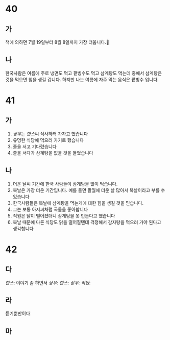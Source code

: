 # 40
## 가
책에 의하면 7월 19일부터 8월 8일까지 가장 더웁니다.
## 나
한국사람은 여름에 주로 냉면도 먹고 팥빙수도 먹고 삼계탕도 먹는데 중에서 삼계탕은 것을 먹으면 힘을 생길 겁니다. 하지만 나는 여름에 자주 먹는 음식은 팥빙수 입니다.
# 41
## 가
1. *상우*는 *한스*씨 식사하러 가자고 했습니다
2. 유명한 식당에 먹으러 가기로 했습니다
3. 줄을 서고 기다렸습니다
4. 줄을 서다가 삼계탕을 없을 것을 들었습니다
## 나
1. 더운 날씨 기간에 한국 사람들이 삼계탕을 많이 먹습니다.
2. 복날은 가장 더운 기간입니다. 예를 들면 팔월에 더운 날 많아서 복날이라고 부를 수 있습니다
3. 한국사람들은 복날에 삼계탕을 먹는게에 대한 힘을 생길 것을 믿습니다.
4. 그는 보통 아저씨처럼 국물을 좋아합니다
5. 직원은 닭이 떨어졌더니 삼계탕을 못 만든다고 했습니다
6. 복날 때문에 다른 식당도 닭을 떨어질텐데 걱정해서 감자탕을 먹으러 가야 된다고 생각합니다
# 42
## 다
*한스*: 이야기 좀 하면서
*상우*:
*한스*:
*상우*:
*직원*:
## 라
듣기뿐만이다
## 마